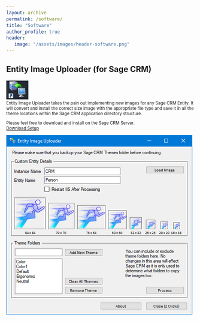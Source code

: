 ```yaml
---
layout: archive
permalink: /software/
title: "Software"
author_profile: true
header: 
   image: "/assets/images/header-software.png" 
---
```

<h2>Entity Image Uploader (for Sage CRM)</h2>
<img src="/assets/images/Software-EntityImageUploader-2.png"" />
<p style="font-size:0.80em; margin-top:0;">Entity Image Uploader takes the pain out implementing new images for any Sage CRM Entity. It will convert and install the correct size image with the appropriate file type and save it in all the theme locations within the Sage CRM application directory structure.</p>
<p style="font-size:0.80em; margin-top:0;">Please feel free to download and install on the Sage CRM Server.<br><a href="https://1drv.ms/u/s!At3810Vk-70NgU3xinJIc_Y4BJM-?e=IeqxAM" target="_blank">Download Setup</a></p>
<img src="/assets/images/Software-EntityImageUploader-1.png" />

